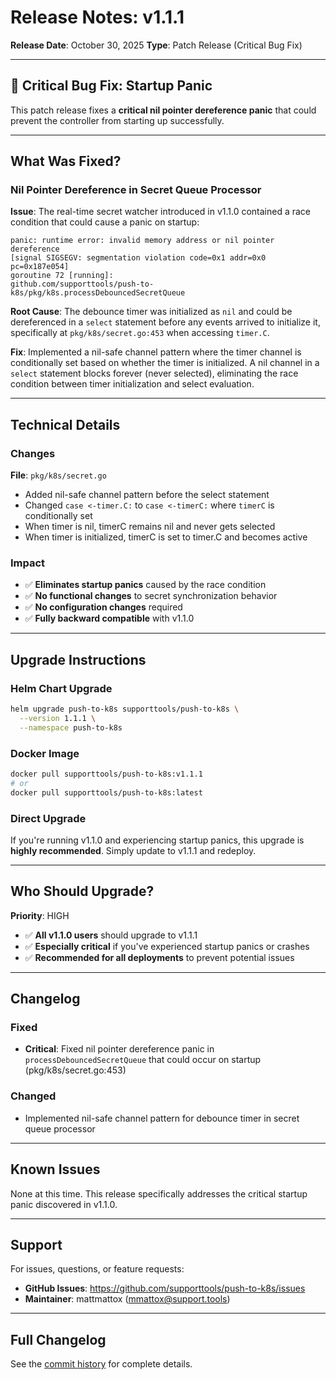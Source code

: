 # Release Notes: v1.1.1

**Release Date**: October 30, 2025
**Type**: Patch Release (Critical Bug Fix)

---

## 🐛 Critical Bug Fix: Startup Panic

This patch release fixes a **critical nil pointer dereference panic** that could prevent the controller from starting up successfully.

---

## What Was Fixed?

### Nil Pointer Dereference in Secret Queue Processor

**Issue**: The real-time secret watcher introduced in v1.1.0 contained a race condition that could cause a panic on startup:

```
panic: runtime error: invalid memory address or nil pointer dereference
[signal SIGSEGV: segmentation violation code=0x1 addr=0x0 pc=0x187e054]
goroutine 72 [running]:
github.com/supporttools/push-to-k8s/pkg/k8s.processDebouncedSecretQueue
```

**Root Cause**: The debounce timer was initialized as `nil` and could be dereferenced in a `select` statement before any events arrived to initialize it, specifically at `pkg/k8s/secret.go:453` when accessing `timer.C`.

**Fix**: Implemented a nil-safe channel pattern where the timer channel is conditionally set based on whether the timer is initialized. A nil channel in a `select` statement blocks forever (never selected), eliminating the race condition between timer initialization and select evaluation.

---

## Technical Details

### Changes

**File**: `pkg/k8s/secret.go`
- Added nil-safe channel pattern before the select statement
- Changed `case <-timer.C:` to `case <-timerC:` where `timerC` is conditionally set
- When timer is nil, timerC remains nil and never gets selected
- When timer is initialized, timerC is set to timer.C and becomes active

### Impact

- ✅ **Eliminates startup panics** caused by the race condition
- ✅ **No functional changes** to secret synchronization behavior
- ✅ **No configuration changes** required
- ✅ **Fully backward compatible** with v1.1.0

---

## Upgrade Instructions

### Helm Chart Upgrade

```bash
helm upgrade push-to-k8s supporttools/push-to-k8s \
  --version 1.1.1 \
  --namespace push-to-k8s
```

### Docker Image

```bash
docker pull supporttools/push-to-k8s:v1.1.1
# or
docker pull supporttools/push-to-k8s:latest
```

### Direct Upgrade

If you're running v1.1.0 and experiencing startup panics, this upgrade is **highly recommended**. Simply update to v1.1.1 and redeploy.

---

## Who Should Upgrade?

**Priority**: HIGH

- ✅ **All v1.1.0 users** should upgrade to v1.1.1
- ✅ **Especially critical** if you've experienced startup panics or crashes
- ✅ **Recommended for all deployments** to prevent potential issues

---

## Changelog

### Fixed
- **Critical**: Fixed nil pointer dereference panic in `processDebouncedSecretQueue` that could occur on startup (pkg/k8s/secret.go:453)

### Changed
- Implemented nil-safe channel pattern for debounce timer in secret queue processor

---

## Known Issues

None at this time. This release specifically addresses the critical startup panic discovered in v1.1.0.

---

## Support

For issues, questions, or feature requests:
- **GitHub Issues**: https://github.com/supporttools/push-to-k8s/issues
- **Maintainer**: mattmattox (mmattox@support.tools)

---

## Full Changelog

See the [commit history](https://github.com/supporttools/push-to-k8s/compare/v1.1.0...v1.1.1) for complete details.
